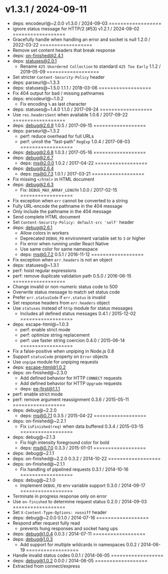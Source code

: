 v1.3.1 / 2024-09-11
==================
  * deps: encodeurl@~2.0.0
v1.3.0 / 2024-09-03
==================
  * ignore status message for HTTP/2 (#53)
v1.2.1 / 2024-09-02
==================
  * Gracefully handle when handling an error and socket is null
1.2.0 / 2022-03-22
==================
  * Remove set content headers that break response
  * deps: on-finished@2.4.1
  * deps: statuses@2.0.1
    - Rename `425 Unordered Collection` to standard `425 Too Early`
1.1.2 / 2019-05-09
==================
  * Set stricter `Content-Security-Policy` header
  * deps: parseurl@~1.3.3
  * deps: statuses@~1.5.0
1.1.1 / 2018-03-06
==================
  * Fix 404 output for bad / missing pathnames
  * deps: encodeurl@~1.0.2
    - Fix encoding `%` as last character
  * deps: statuses@~1.4.0
1.1.0 / 2017-09-24
==================
  * Use `res.headersSent` when available
1.0.6 / 2017-09-22
==================
  * deps: debug@2.6.9
1.0.5 / 2017-09-15
==================
  * deps: parseurl@~1.3.2
    - perf: reduce overhead for full URLs
    - perf: unroll the "fast-path" `RegExp`
1.0.4 / 2017-08-03
==================
  * deps: debug@2.6.8
1.0.3 / 2017-05-16
==================
  * deps: debug@2.6.7
    - deps: ms@2.0.0
1.0.2 / 2017-04-22
==================
  * deps: debug@2.6.4
    - deps: ms@0.7.3
1.0.1 / 2017-03-21
==================
  * Fix missing `</html>` in HTML document
  * deps: debug@2.6.3
    - Fix: `DEBUG_MAX_ARRAY_LENGTH`
1.0.0 / 2017-02-15
==================
  * Fix exception when `err` cannot be converted to a string
  * Fully URL-encode the pathname in the 404 message
  * Only include the pathname in the 404 message
  * Send complete HTML document
  * Set `Content-Security-Policy: default-src 'self'` header
  * deps: debug@2.6.1
    - Allow colors in workers
    - Deprecated `DEBUG_FD` environment variable set to `3` or higher
    - Fix error when running under React Native
    - Use same color for same namespace
    - deps: ms@0.7.2
0.5.1 / 2016-11-12
==================
  * Fix exception when `err.headers` is not an object
  * deps: statuses@~1.3.1
  * perf: hoist regular expressions
  * perf: remove duplicate validation path
0.5.0 / 2016-06-15
==================
  * Change invalid or non-numeric status code to 500
  * Overwrite status message to match set status code
  * Prefer `err.statusCode` if `err.status` is invalid
  * Set response headers from `err.headers` object
  * Use `statuses` instead of `http` module for status messages
    - Includes all defined status messages
0.4.1 / 2015-12-02
==================
  * deps: escape-html@~1.0.3
    - perf: enable strict mode
    - perf: optimize string replacement
    - perf: use faster string coercion
0.4.0 / 2015-06-14
==================
  * Fix a false-positive when unpiping in Node.js 0.8
  * Support `statusCode` property on `Error` objects
  * Use `unpipe` module for unpiping requests
  * deps: escape-html@1.0.2
  * deps: on-finished@~2.3.0
    - Add defined behavior for HTTP `CONNECT` requests
    - Add defined behavior for HTTP `Upgrade` requests
    - deps: ee-first@1.1.1
  * perf: enable strict mode
  * perf: remove argument reassignment
0.3.6 / 2015-05-11
==================
  * deps: debug@~2.2.0
    - deps: ms@0.7.1
0.3.5 / 2015-04-22
==================
  * deps: on-finished@~2.2.1
    - Fix `isFinished(req)` when data buffered
0.3.4 / 2015-03-15
==================
  * deps: debug@~2.1.3
    - Fix high intensity foreground color for bold
    - deps: ms@0.7.0
0.3.3 / 2015-01-01
==================
  * deps: debug@~2.1.1
  * deps: on-finished@~2.2.0
0.3.2 / 2014-10-22
==================
  * deps: on-finished@~2.1.1
    - Fix handling of pipelined requests
0.3.1 / 2014-10-16
==================
  * deps: debug@~2.1.0
    - Implement `DEBUG_FD` env variable support
0.3.0 / 2014-09-17
==================
  * Terminate in progress response only on error
  * Use `on-finished` to determine request status
0.2.0 / 2014-09-03
==================
  * Set `X-Content-Type-Options: nosniff` header
  * deps: debug@~2.0.0
0.1.0 / 2014-07-16
==================
  * Respond after request fully read
    - prevents hung responses and socket hang ups
  * deps: debug@1.0.4
0.0.3 / 2014-07-11
==================
  * deps: debug@1.0.3
    - Add support for multiple wildcards in namespaces
0.0.2 / 2014-06-19
==================
  * Handle invalid status codes
0.0.1 / 2014-06-05
==================
  * deps: debug@1.0.2
0.0.0 / 2014-06-05
==================
  * Extracted from connect/express
